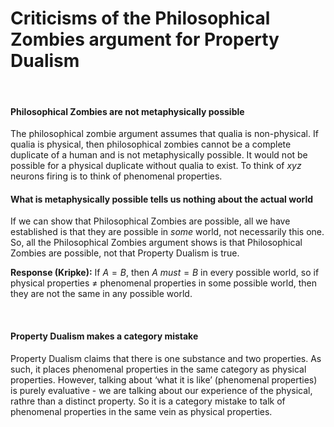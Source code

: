 # Criticisms of the Philosophical Zombies argument for Property Dualism

</br>

#### Philosophical Zombies are not metaphysically possible

The philosophical zombie argument assumes that qualia is non-physical. If qualia is physical, then philosophical zombies cannot be a complete duplicate of a human and is not metaphysically possible. It would not be possible for a physical duplicate without qualia to exist. To think of $xyz$ neurons firing is to think of phenomenal properties.

#### What is metaphysically possible tells us nothing about the actual world

If we can show that Philosophical Zombies are possible, all we have established is that they are possible in *some* world, not necessarily this one. So, all the Philosophical Zombies argument shows is that Philosophical Zombies are possible, not that Property Dualism is true. 

**Response (Kripke):** If $A = B$, then $A\: must = B$ in every possible world, so if physical properties ≠ phenomenal properties in some possible world, then they are not the same in any possible world.

</br>

#### Property Dualism makes a category mistake

Property Dualism claims that there is one substance and two properties. As such, it places phenomenal properties in the same category as physical properties. However, talking about ‘what it is like’ (phenomenal properties) is purely evaluative - we are talking about our experience of the physical, rathre than a distinct property. So it is a category mistake to talk of phenomenal properties in the same vein as physical properties.